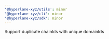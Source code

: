 ```yaml
---
'@hyperlane-xyz/utils': minor
'@hyperlane-xyz/cli': minor
'@hyperlane-xyz/sdk': minor
---
```


Support duplicate chainIds with unique domainIds
